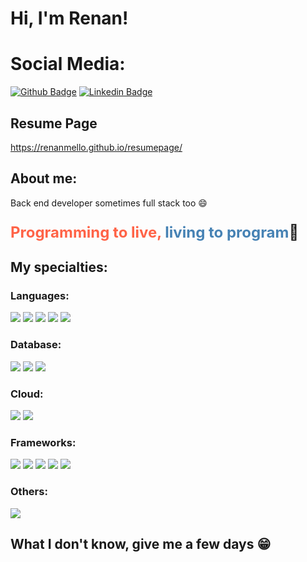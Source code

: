 # Hi, I'm Renan!
# Social Media:

[![Github Badge](https://img.shields.io/badge/-Github-000?style=flat-square&logo=Github&logoColor=white&link=https://github.com/renanmello)](https://github.com/renanmello)
[![Linkedin Badge](https://img.shields.io/badge/-LinkedIn-blue?style=flat-square&logo=Linkedin&logoColor=white&link=https://www.linkedin.com/in/renan-mello-202ba5211/)](https://www.linkedin.com/in/renan-mello-202ba5211/)

## Resume Page

https://renanmello.github.io/resumepage/ 

## About me:

Back end developer sometimes full stack too :smile:
<p style="font-size: 24px; font-weight: bold;">
  <span style="color: #ff6347;">Programming to live,</span> 
  <span style="color: #4682b4;">living to program</span>🥰
</p>

## My specialties:

### Languages:
<img src="https://img.shields.io/badge/java-%23ED8B00.svg?style=for-the-badge&logo=openjdk&logoColor=white"/> <img src="https://img.shields.io/badge/Python-FFD43B?style=for-the-badge&logo=python&logoColor=blue"/>  <img src="https://img.shields.io/badge/Kotlin-0095D5?&style=for-the-badge&logo=kotlin&logoColor=white"/> <img src="https://img.shields.io/badge/HTML5-E34F26?style=for-the-badge&logo=html5&logoColor=white"/> <img src="https://img.shields.io/badge/JavaScript-323330?style=for-the-badge&logo=javascript&logoColor=F7DF1E"/>





### Database:
<img src ="https://img.shields.io/badge/MySQL-005C84?style=for-the-badge&logo=mysql&logoColor=white"/> <img src ="https://img.shields.io/badge/postgres-%23316192.svg?&style=for-the-badge&logo=postgresql&logoColor=white"/> <img src ="https://img.shields.io/badge/MongoDB-4EA94B?style=for-the-badge&logo=mongodb&logoColor=white"/> 



### Cloud:
<img src ="https://img.shields.io/badge/Amazon_AWS-FF9900?style=for-the-badge&logo=amazonaws&logoColor=white"/> <img src ="https://img.shields.io/badge/Google_Cloud-4285F4?style=for-the-badge&logo=google-cloud&logoColor=white"/>


### Frameworks:
<img src ="https://img.shields.io/badge/Spring-6DB33F?style=for-the-badge&logo=spring&logoColor=white"/> <img src ="https://img.shields.io/badge/Apache-D22128?style=for-the-badge&logo=Apache&logoColor=white"/> <img src ="https://img.shields.io/badge/conda-342B029.svg?&style=for-the-badge&logo=anaconda&logoColor=white"/> <img src ="https://img.shields.io/badge/Postman-FF6C37?style=for-the-badge&logo=Postman&logoColor=white"/>  <img src ="https://img.shields.io/badge/apache_maven-C71A36?style=for-the-badge&logo=apachemaven&logoColor=white"/>

### Others:
<img src="https://img.shields.io/badge/docker%20-%230db7ed.svg?&style=for-the-badge&logo=docker&logoColor=white"/>

## What I don't know, give me a few days 😁
